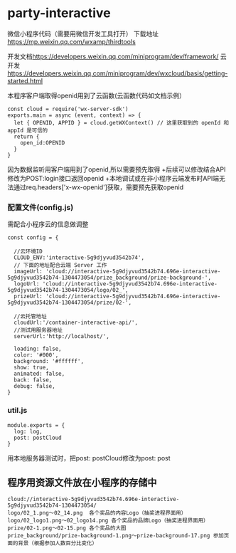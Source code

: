 # party-interactive
微信小程序代码（需要用微信开发工具打开）
下载地址<https://mp.weixin.qq.com/wxamp/thirdtools>

开发文档<https://developers.weixin.qq.com/miniprogram/dev/framework/>
云开发<https://developers.weixin.qq.com/miniprogram/dev/wxcloud/basis/getting-started.html>

本程序客户端取得openid用到了云函数(云函数代码如文档示例）
```
const cloud = require('wx-server-sdk')
exports.main = async (event, context) => {
  let { OPENID, APPID } = cloud.getWXContext() // 这里获取到的 openId 和 appId 是可信的
  return {
    open_id:OPENID
  }
}
```

因为数据监听用客户端用到了openid,所以需要预先取得
+后续可以修改结合API修改为POST:login接口返回openid
+本地调试或在非小程序云端发布时API端无法通过req.headers['x-wx-openid']获取，需要预先获取openid

### 配置文件(config.js)
需配合小程序云的信息做调整
```
const config = {

  //云环境ID
  CLOUD_ENV:'interactive-5g9djyvud3542b74',
  // 下面的地址配合云端 Server 工作
  imageUrl: 'cloud://interactive-5g9djyvud3542b74.696e-interactive-5g9djyvud3542b74-1304473054/prize_background/prize-background-',
  logoUrl: 'cloud://interactive-5g9djyvud3542b74.696e-interactive-5g9djyvud3542b74-1304473054/logo/02_',
  prizeUrl: 'cloud://interactive-5g9djyvud3542b74.696e-interactive-5g9djyvud3542b74-1304473054/prize/02-',

  //云托管地址
  cloudUrl:'/container-interactive-api/',
  //测试用服务器地址
  serverUrl:'http://localhost/',

  loading: false,
  color: '#000',
  background: '#ffffff',
  show: true,
  animated: false,
  back: false,
  debug: false,
}
```
### util.js
```
module.exports = {
  log: log,
  post: postCloud
}
```
用本地服务器测试时，把post: postCloud修改为post: post

## 程序用资源文件放在小程序的存储中
```
cloud://interactive-5g9djyvud3542b74.696e-interactive-5g9djyvud3542b74-1304473054/
logo/02_1.png～02_14.png  各个奖品的内容Logo（抽奖进程界面用）
logo/02_logo1.png～02_logo14.png 各个奖品的品牌Logo（抽奖进程界面用）
prize/02-1.png～02-15.png 各个奖品的大图
prize_background/prize-background-1.png～prize-background-17.png 参加页面的背景（根据参加人数百分比变化）
```
